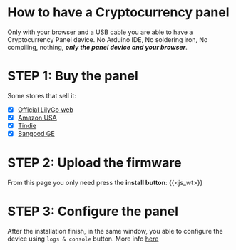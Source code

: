 

# How to have a Cryptocurrency panel

Only with your browser and a USB cable you are able to have a Cryptocurrency Panel device. No Arduino IDE, No soldering iron, No compiling, nothing, ***only the panel device and your browser***.

# STEP 1: Buy the panel

Some stores that sell it:

- [x] [Official LilyGo web](http://www.lilygo.cn/prod_view.aspx?TypeId=50061&Id=1384&FId=t3:50061:3)
- [x] [Amazon USA](https://www.amazon.com/LILYGO-T5-4-7-Version-Bluetooth-arduino/dp/B09FSLKB9Q)
- [x] [Tindie](https://www.tindie.com/products/lilygo/lilygo-t5-47-inch-e-paper-esp32-v3-version/)
- [x] [Bangood GE](https://de.banggood.com/LILYGO-T5-4_7-inch-E-paper-Screen-CH9102F-QFN24-ESP32-V3-Version-16MB-FLASH-8MB-PSRAM-WIFI-Bluetooth-Display-Module-p-1880409.html)

# STEP 2: Upload the firmware

From this page you only need press the **install button**:
{{<js_wt>}}

# STEP 3: Configure the panel

After the installation finish, in the same window, you able to configure the device using `logs & console` button. More info [here](https://github.com/hpsaturn/crypto-currency#panel-config)



